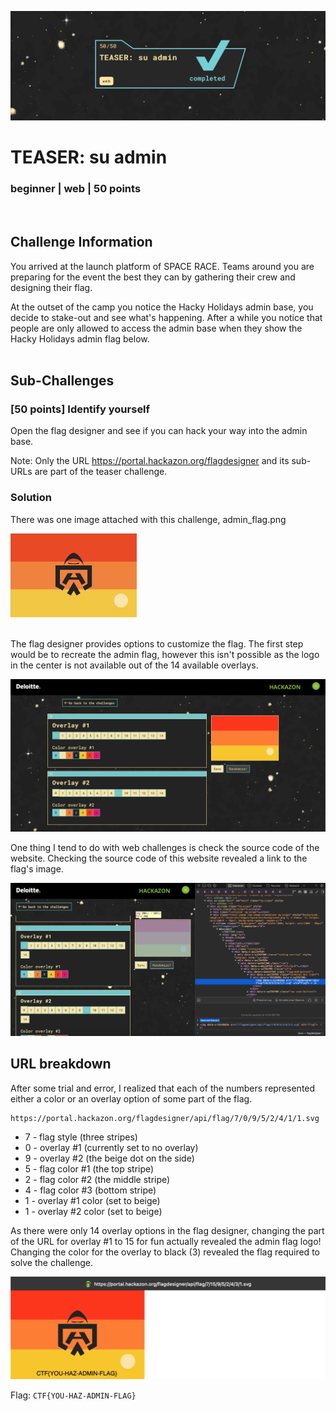 ![](images/0-header.png)
# TEASER: su admin
### beginner | web | 50 points  
<br/>

## Challenge Information
You arrived at the launch platform of SPACE RACE. Teams around you are preparing for the event the best they can by gathering their crew and designing their flag.

At the outset of the camp you notice the Hacky Holidays admin base, you decide to stake-out and see what's happening. After a while you notice that people are only allowed to access the admin base when they show the Hacky Holidays admin flag below.
<br/><br />

## Sub-Challenges
### [50 points] Identify yourself
Open the flag designer and see if you can hack your way into the admin base.

Note: Only the URL https://portal.hackazon.org/flagdesigner and its sub-URLs are part of the teaser challenge.

### Solution
There was one image attached with this challenge, admin_flag.png

<img src="images/0-admin_flag.png" width=40% />

\
The flag designer provides options to customize the flag.
The first step would be to recreate the admin flag, however this isn't possible as the logo in the center is not available out of the 14 available overlays.

![](images/0-flag-designer.png)

One thing I tend to do with web challenges is check the source code of the website. Checking the source code of this website revealed a link to the flag's image.

![](images/0-source-code.png)

## URL breakdown

After some trial and error, I realized that each of the numbers represented either a color or an overlay option of some part of the flag. 

```
https://portal.hackazon.org/flagdesigner/api/flag/7/0/9/5/2/4/1/1.svg
```
- 7 - flag style (three stripes)
- 0 - overlay #1 (currently set to no overlay)
- 9 - overlay #2 (the beige dot on the side)
- 5 - flag color #1 (the top stripe)
- 2 - flag color #2 (the middle stripe)
- 4 - flag color #3 (bottom stripe)
- 1 - overlay #1 color (set to beige)
- 1 - overlay #2 color (set to beige)

As there were only 14 overlay options in the flag designer, changing the part of the URL for overlay #1 to 15 for fun actually revealed the admin flag logo! Changing the color for the overlay to black (3) revealed the flag required to solve the challenge.

![](images/0-flag.png)

Flag: `CTF{YOU-HAZ-ADMIN-FLAG}`
<br/><br />

